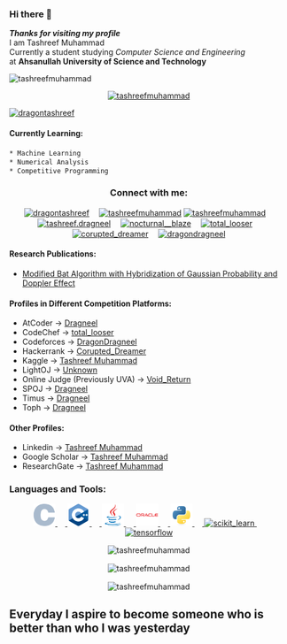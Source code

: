 ### Hi there 👋

***Thanks for visiting my profile***\
I am Tashreef Muhammad  
Currently a student studying *Computer Science and Engineering*  
at **Ahsanullah University of Science and Technology**  

<p align="left"> <img src="https://komarev.com/ghpvc/?username=tashreefmuhammad&label=Profile%20views&color=0e75b6&style=flat" alt="tashreefmuhammad" /> </p>

<p align="center"> <a href="https://github.com/ryo-ma/github-profile-trophy"><img src="https://github-profile-trophy.vercel.app/?username=tashreefmuhammad" alt="tashreefmuhammad" /></a> </p>

<p align="left"> <a href="https://twitter.com/dragontashreef" target="blank"><img src="https://img.shields.io/twitter/follow/dragontashreef?logo=twitter&style=for-the-badge" alt="dragontashreef" /></a> </p>


#### Currently Learning:
```
* Machine Learning
* Numerical Analysis
* Competitive Programming
```

<h3 align="center">Connect with me:</h3>
<p align="center">
<a href="https://twitter.com/dragontashreef" target="blank"><img align="center" src="https://cdn.jsdelivr.net/npm/simple-icons@3.0.1/icons/twitter.svg" alt="dragontashreef" height="30" width="40" /></a>&emsp;
<a href="https://linkedin.com/in/tashreefmuhammad" target="blank"><img align="center" src="https://cdn.jsdelivr.net/npm/simple-icons@3.0.1/icons/linkedin.svg" alt="tashreefmuhammad" height="30" width="40" /></a>          
<a href="https://kaggle.com/tashreefmuhammad" target="blank"><img align="center" src="https://cdn.jsdelivr.net/npm/simple-icons@3.0.1/icons/kaggle.svg" alt="tashreefmuhammad" height="30" width="40" /></a>&emsp;
<a href="https://fb.com/tashreef.dragneel" target="blank"><img align="center" src="https://cdn.jsdelivr.net/npm/simple-icons@3.0.1/icons/facebook.svg" alt="tashreef.dragneel" height="30" width="40" /></a>&emsp;
<a href="https://instagram.com/nocturnal___blaze" target="blank"><img align="center" src="https://cdn.jsdelivr.net/npm/simple-icons@3.0.1/icons/instagram.svg" alt="nocturnal__blaze" height="30" width="40" /></a>&emsp;
<a href="https://www.codechef.com/users/total_looser" target="blank"><img align="center" src="https://cdn.jsdelivr.net/npm/simple-icons@3.1.0/icons/codechef.svg" alt="total_looser" height="30" width="40" /></a>&emsp;
<a href="https://www.hackerrank.com/corupted_dreamer" target="blank"><img align="center" src="https://cdn.jsdelivr.net/npm/simple-icons@3.0.1/icons/hackerrank.svg" alt="corupted_dreamer" height="30" width="40" /></a>&emsp;
<a href="https://codeforces.com/profile/dragondragneel" target="blank"><img align="center" src="https://cdn.jsdelivr.net/npm/simple-icons@3.0.1/icons/codeforces.svg" alt="dragondragneel" height="30" width="40" /></a>          
</p>

#### Research Publications:
- [Modified Bat Algorithm with Hybridization of Gaussian Probability and Doppler Effect](https://ieeexplore.ieee.org/abstract/document/9068014)

#### Profiles in Different Competition Platforms:
- AtCoder -> [Dragneel](https://atcoder.jp/users/Dragneel)
- CodeChef -> [total_looser](https://www.codechef.com/users/total_looser)
- Codeforces -> [DragonDragneel](http://codeforces.com/profile/DragonDragneel)
- Hackerrank -> [Corupted_Dreamer](https://www.hackerrank.com/Corupted_Dreamer?hr_r=1)
- Kaggle -> [Tashreef Muhammad](https://www.kaggle.com/tashreefmuhammad)
- LightOJ -> [Unknown](https://lightoj.com/user/dragneel)
- Online Judge (Previously UVA) -> [Void_Return](https://uhunt.onlinejudge.org/id/908219)
- SPOJ -> [Dragneel](https://www.spoj.com/users/dragneel/)
- Timus -> [Dragneel](https://acm.timus.ru/author.aspx?id=274987)
- Toph -> [Dragneel](https://toph.co/u/Dragneel)

#### Other Profiles:
- Linkedin -> [Tashreef Muhammad](https://www.linkedin.com/in/tashreefmuhammad/)
- Google Scholar -> [Tashreef Muhammad](https://scholar.google.com/citations?user=W_IaQKAAAAAJ&hl=en)
- ResearchGate -> [Tashreef Muhammad](https://www.researchgate.net/profile/Tashreef_Muhammad)

<h3 align="left">Languages and Tools:</h3>
<p align="center"> <a href="https://www.cprogramming.com/" target="_blank"> <img src="https://raw.githubusercontent.com/devicons/devicon/master/icons/c/c-original.svg" alt="c" width="40" height="40"/> </a>&emsp;<a href="https://www.w3schools.com/cpp/" target="_blank"> <img src="https://raw.githubusercontent.com/devicons/devicon/master/icons/cplusplus/cplusplus-original.svg" alt="cplusplus" width="40" height="40"/> </a>&emsp;<a href="https://www.java.com" target="_blank"> <img src="https://raw.githubusercontent.com/devicons/devicon/master/icons/java/java-original.svg" alt="java" width="40" height="40"/> </a>&emsp;<a href="https://www.oracle.com/" target="_blank"> <img src="https://raw.githubusercontent.com/devicons/devicon/master/icons/oracle/oracle-original.svg" alt="oracle" width="40" height="40"/> </a>&emsp;<a href="https://www.python.org" target="_blank"> <img src="https://raw.githubusercontent.com/devicons/devicon/master/icons/python/python-original.svg" alt="python" width="40" height="40"/> </a>&emsp;<a href="https://scikit-learn.org/" target="_blank"> <img src="https://upload.wikimedia.org/wikipedia/commons/0/05/Scikit_learn_logo_small.svg" alt="scikit_learn" width="40" height="40"/> </a>&emsp;<a href="https://www.tensorflow.org" target="_blank"> <img src="https://www.vectorlogo.zone/logos/tensorflow/tensorflow-icon.svg" alt="tensorflow" width="40" height="40"/> </a> </p>

<p align = "center"><img align="center" src="https://github-readme-stats.vercel.app/api/top-langs?username=tashreefmuhammad&show_icons=true&locale=en&layout=compact" alt="tashreefmuhammad" /></p>

<p align = "center"><img align="center" src="https://github-readme-stats.vercel.app/api?username=tashreefmuhammad&show_icons=true&locale=en" alt="tashreefmuhammad" /></p>

<p align = "center"><img align="center" src="https://github-readme-streak-stats.herokuapp.com/?user=tashreefmuhammad&" alt="tashreefmuhammad" /></p>

## Everyday I aspire to become someone who is better than who I was yesterday

<!--
**TashreefMuhammad/TashreefMuhammad** is a ✨ _special_ ✨ repository because its `README.md` (this file) appears on your GitHub profile.

Template from: https://rahuldkjain.github.io/gh-profile-readme-generator/

Here are some ideas to get you started:

- 🔭 I’m currently working on ...
- 🌱 I’m currently learning ...
- 👯 I’m looking to collaborate on ...
- 🤔 I’m looking for help with ...
- 💬 Ask me about ...
- 📫 How to reach me: ...
- 😄 Pronouns: ...
- ⚡ Fun fact: ...
-->
